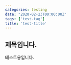 ```yaml
---
categories: testing
date: "2020-02-23T00:00:00Z"
tags: ['test-tag']
title: 'test-title'
---
```

 
## 제목입니다.
테스트용입니다.


